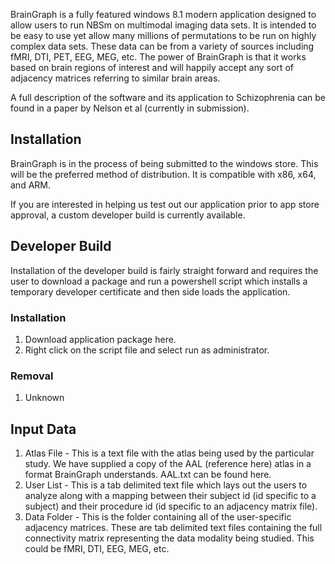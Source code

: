 BrainGraph is a fully featured windows 8.1 modern application designed to allow users to run NBSm on multimodal imaging data sets.  It is intended to be easy to use yet allow many millions of permutations to be run on highly complex data sets.  These data can be from a variety of sources including fMRI, DTI, PET, EEG, MEG, etc.  The power of BrainGraph is that it works based on brain regions of interest and will happily accept any sort of adjacency matrices referring to similar brain areas.

A full description of the software and its application to Schizophrenia can be found in a paper by Nelson et al (currently in submission).

## Installation ##
BrainGraph is in the process of being submitted to the windows store.  This will be the preferred method of distribution.  It is compatible with x86, x64, and ARM.

If you are interested in helping us test out our application prior to app store approval, a custom developer build is currently available.  

## Developer Build ##

Installation of the developer build is fairly straight forward and requires the user to download a package and run a powershell script which installs a temporary developer certificate and then side loads the application.

### Installation ###
1. Download application package here.
2. Right click on the script file and select run as administrator.

### Removal ###
1. Unknown

## Input Data ##
1. Atlas File - This is a text file with the atlas being used by the particular study.  We have supplied a copy of the AAL (reference here) atlas in a format BrainGraph understands.  AAL.txt can be found here.
2. User List - This is a tab delimited text file which lays out the users to analyze along with a mapping between their subject id (id specific to a subject) and their procedure id (id specific to an adjacency matrix file).
3. Data Folder - This is the folder containing all of the user-specific adjacency matrices.  These are tab delimited text files containing the full connectivity matrix representing the data modality being studied.  This could be fMRI, DTI, EEG, MEG, etc.

